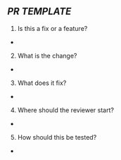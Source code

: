 ## **_PR TEMPLATE_**
1. Is this a fix or a feature?
*
2. What is the change?
*
3. What does it fix?
*
4. Where should the reviewer start?
*
5. How should this be tested?
*
